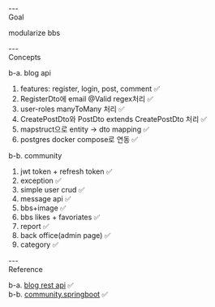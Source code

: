 ---\
Goal


modularize bbs



---\
Concepts


b-a. blog api
1. features: register, login, post, comment :white_check_mark:
2. RegisterDto에 email @Valid regex처리 :white_check_mark:
3. user-roles manyToMany 처리 :white_check_mark:
4. CreatePostDto와 PostDto extends CreatePostDto 처리 :white_check_mark:
5. mapstruct으로 entity -> dto mapping :white_check_mark:
6. postgres docker compose로 연동 :white_check_mark:


b-b. community
1. jwt token + refresh token :white_check_mark:
2. exception :white_check_mark:
3. simple user crud :white_check_mark:
4. message api :white_check_mark:
5. bbs+image :white_check_mark:
6. bbs likes + favoriates :white_check_mark:
7. report :white_check_mark:
8. back office(admin page) :white_check_mark:
9. category :white_check_mark:



---\
Reference


b-a. [blog rest api](https://github.dev/RameshMF/springboot_blog_rest_api_latest) :white_check_mark:\
b-b. [community.springboot](https://github.com/sosow0212/community) :white_check_mark:

